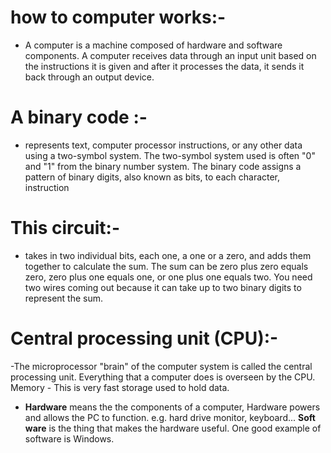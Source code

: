 
# how to computer works:-
- A computer is a machine composed of hardware and software components. A computer receives data through an input unit based on the instructions it is given and after it processes the data, it sends it back through an output device.

# A binary code :-
- represents text, computer processor instructions, or any other data using a two-symbol system. The two-symbol system used is often "0" and "1" from the binary number system. The binary code assigns a pattern of binary digits, also known as bits, to each character, instruction

# This circuit:-
- takes in two individual bits, each one, a one or a zero, and adds them together to calculate the sum. The sum can be zero plus zero equals zero, zero plus one equals one, or one plus one equals two. You need two wires coming out because it can take up to two binary digits to represent the sum.

# Central processing unit (CPU):- 
 -The microprocessor "brain" of the computer system is called the central processing unit. Everything that a computer does is overseen by the CPU. Memory - This is very fast storage used to hold data.

 - **Hardware** means the the components of a computer, Hardware powers and allows the PC to function. e.g. hard drive monitor, keyboard... **Soft ware** is the thing that makes the hardware useful. One good example of software is Windows.